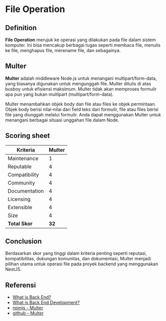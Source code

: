 # File Operation

## Definition

**File Operation** merujuk ke operasi yang dilakukan pada file dalam sistem komputer. Ini bisa mencakup berbagai tugas seperti membaca file, menulis ke file, menghapus file, merename file, dan sebagainya.

## Multer

**Multer** adalah middleware Node.js untuk menangani multipart/form-data, yang biasanya digunakan untuk mengunggah file. Multer ditulis di atas busboy untuk efisiensi maksimum. Multer tidak akan memproses formulir apa pun yang bukan multipart (multipart/form-data).

Multer menambahkan objek body dan file atau files ke objek permintaan. Objek body berisi nilai-nilai dari field teks dari formulir, file atau files berisi file yang diunggah melalui formulir. Anda dapat menggunakan Multer untuk menangani berbagai situasi unggahan file dalam Node.

## Scoring sheet

| Kriteria       | Multer |
| -------------- | ------ |
| Maintenance    | 1      |
| Reputable      | 4      |
| Compatibility  | 4      |
| Community      | 4      |
| Documentation  | 4      |
| Licensing      | 4      |
| Extensible     | 4      |
| Size           | 4      |
| **Total Skor** | **32** |

## Conclusion

Berdasarkan skor yang tinggi dalam kriteria penting seperti reputasi, kompatibilitas, dukungan komunitas, dan dokumentasi, Multer menjadi pilihan utama untuk operasi file pada proyek backend yang menggunakan NestJS.

## Referensi

- [What is Back End?](https://www.codecademy.com/resources/blog/what-is-back-end/)
- [What is Back End Development?](https://builtin.com/software-engineering-perspectives/back-end-development)
- [npmjs - Multer](https://www.npmjs.com/package/multer)
- [github - Multer](https://github.com/expressjs/multer)
